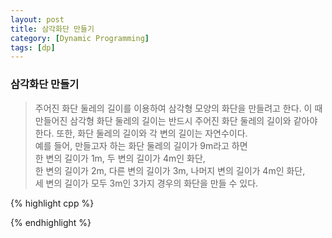 ```yaml
---
layout: post
title: 삼각화단 만들기
category: [Dynamic Programming]
tags: [dp]
---
```

###  삼각화단 만들기
 > 주어진 화단 둘레의 길이를 이용하여 삼각형 모양의 화단을 만들려고 한다. 이 때 만들어진 삼각형 화단 둘레의 길이는 반드시 주어진 화단 둘레의 길이와 같아야 한다. 또한, 화단 둘레의 길이와 각 변의 길이는 자연수이다. <br>
 > 예를 들어, 만들고자 하는 화단 둘레의 길이가 9m라고 하면 <br>
 > 한 변의 길이가 1m, 두 변의 길이가 4m인 화단,<br>
 > 한 변의 길이가 2m, 다른 변의 길이가 3m, 나머지 변의 길이가 4m인 화단,<br>
 > 세 변의 길이가 모두 3m인 3가지 경우의 화단을 만들 수 있다.<br>

 

 

{% highlight cpp %}

{% endhighlight %}

